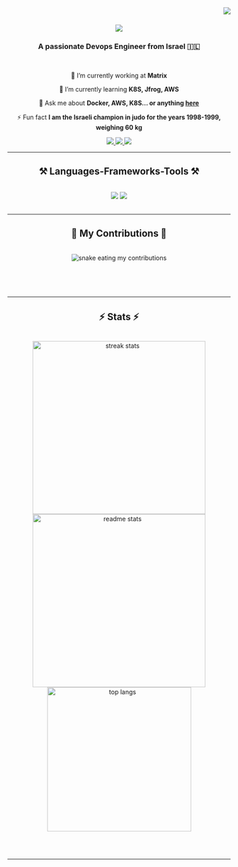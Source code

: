 <img align="right" src="https://visitor-badge.laobi.icu/badge?page_id=CostaEp.CostaEp" />

<h1 align="center">
    <img src="https://readme-typing-svg.herokuapp.com/?font=Righteous&size=35&center=true&vCenter=true&width=500&height=70&duration=4000&lines=Hello+World!+👋;+I'm+Costa+Epshtein!;" />
</h1>

<h3 align="center">A passionate Devops Engineer from Israel 🇮🇱</h3>

<br/>

<div align="center">
 
 🔭 I’m currently working at **Matrix**
 
 🌱 I’m currently learning **K8S, Jfrog, AWS**

💬 Ask me about **Docker, AWS, K8S... or anything [here](https://github.com/CostaEp/CostaEp/issues)**

⚡ Fun fact **I am the Israeli champion in judo for the years 1998-1999, weighing 60 kg**

 </div>
 
<div align="center"> 
  <a href="mailto:costadevop@gmail.com">
    <img src="https://img.shields.io/badge/Gmail-333333?style=for-the-badge&logo=gmail&logoColor=red" />
  </a>
  <a href="https://www.linkedin.com/in/costa-epshtein-33271131/" target="_blank">
    <img src="https://img.shields.io/badge/LinkedIn-0077B5?style=for-the-badge&logo=linkedin&logoColor=white" target="_blank" />
  </a>
  <a href="https://CostaEp.github.io" target="_blank">
     <img src="https://img.shields.io/badge/Portfolio-FF5722?style=for-the-badge&logo=todoist&logoColor=white" target="_blank" /> <!-- sqlite, safari, google-chrome are other good icon options -->
  </a>
</div>

 <hr/>
 
<h2 align="center">⚒️ Languages-Frameworks-Tools ⚒️</h2>
<br/>
<div align="center">
    <img src="https://skillicons.dev/icons?i=git,github,gitlab,docker,jenkins,kubernetes,aws,ansible,terraform,grafana,linux" />
    <img src="https://skillicons.dev/icons?i=bash,python,javascript,express,mongodb,nextjs,mysql,html,css,postman" /><br>
</div>

<br/>
<hr/>

<div align="center">
  <h2>🐍 My Contributions 🐍</h2>
  <br>
  <img alt="snake eating my contributions" src="https://raw.githubusercontent.com/CostaEp/CostaEp/output/github-contribution-grid-snake.svg" />
  
  <br/><br/><br/>
</div>

<hr/>

<h2 align="center">⚡ Stats ⚡</h2>
<br>
<div align=center>
  <img width=390 src="https://github-readme-streak-stats-CostaEp.vercel.app/?user=CostaEp&count_private=true&theme=react&border_radius=10" alt="streak stats"/>
  <img width=390 src="https://github-readme-stats-CostaEp.vercel.app/api?username=CostaEp&count_private=true&show_icons=true&theme=react&rank_icon=github&border_radius=10" alt="readme stats" />
  <br/>
  <img width=325 align="center" src="https://github-readme-stats-CostaEp.vercel.app/api/top-langs/?username=CostaEp&langs_count=8&layout=compact&theme=react&border_radius=10&size_weight=0.5&count_weight=0.5&exclude_repo=github-readme-stats" alt="top langs" />
</div>

<br/><br/>

<hr/>

<br/>
